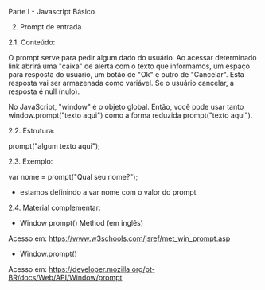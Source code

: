 Parte I - Javascript Básico

2. Prompt de entrada


2.1. Conteúdo: 

O prompt serve para pedir algum dado do usuário. Ao acessar determinado link abrirá uma "caixa" de alerta com o texto que informamos, um espaço para resposta do usuário, um botão de "Ok" e outro de "Cancelar". Esta resposta vai ser armazenada como variável. Se o usuário cancelar, a resposta é null (nulo).

No JavaScript, "window" é o objeto global. Então, você pode usar tanto window.prompt("texto aqui") como a forma reduzida prompt("texto aqui").



2.2. Estrutura: 

prompt("algum texto aqui");



2.3. Exemplo: 

var nome = prompt("Qual seu nome?");

* estamos definindo a var nome com o valor do prompt



2.4. Material complementar:

- Window prompt() Method (em inglês)

Acesso em: https://www.w3schools.com/jsref/met_win_prompt.asp

- Window.prompt()

Acesso em: https://developer.mozilla.org/pt-BR/docs/Web/API/Window/prompt
